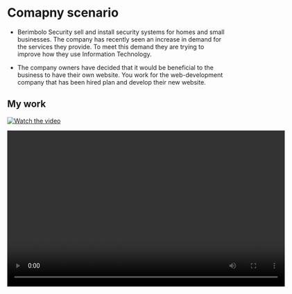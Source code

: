 # Comapny scenario
 
* Berimbolo Security sell and install security systems for homes and small businesses. The 
company has recently seen an increase in demand for the services they provide. To meet this 
demand they are trying to improve how they use Information Technology.   
 
* The company owners have decided that it would be beneficial to the business to have their 
own website. You work for the web-development company that has been hired plan and 
develop their new website.

## My work

[![Watch the video](https://img.youtube.com/vi/YOUR_VIDEO_ID_HERE/0.jpg)](https://github.com/NouranAbdelgwad/Berimbolo-Security-company/blob/main/u6_v2%20-%20Made%20with%20Clipchamp_1715362192544.mp4)

<video width="640" height="360" controls>
  <source src="https://github.com/NouranAbdelgwad/Berimbolo-Security-company/blob/main/u6_v2%20-%20Made%20with%20Clipchamp_1715362192544.mp4" type="video/mp4">
  Your browser does not support the video tag.
</video>
